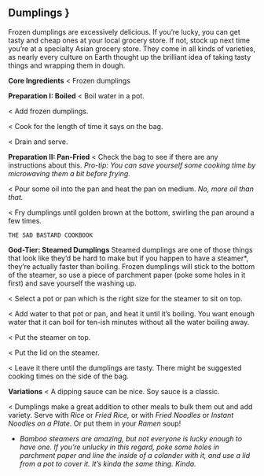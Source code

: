 ## Dumplings }

Frozen dumplings are excessively delicious. If you’re lucky, you can get
tasty and cheap ones at your local grocery store. If not, stock up next time
you’re at a specialty Asian grocery store. They come in all kinds of varieties,
as nearly every culture on Earth thought up the brilliant idea of taking tasty
things and wrapping them in dough.

**Core Ingredients**
< Frozen dumplings

**Preparation I: Boiled**
< Boil water in a pot.

< Add frozen dumplings.

< Cook for the length of time it says on the bag.

< Drain and serve.

**Preparation II: Pan-Fried**
< Check the bag to see if there are any instructions about this. _Pro-tip: You
can save yourself some cooking time by microwaving them a bit before frying._

< Pour some oil into the pan and heat the pan on medium. _No, more oil than
that._

< Fry dumplings until golden brown at the bottom, swirling the pan
around a few times.


```
THE SAD BASTARD COOKBOOK
```
**God-Tier: Steamed Dumplings**
Steamed dumplings are one of those things that look like they’d be hard
to make but if you happen to have a steamer*, they’re actually faster than
boiling. Frozen dumplings will stick to the bottom of the steamer, so use a
piece of parchment paper (poke some holes in it first) and save yourself the
washing up.

< Select a pot or pan which is the right size for the steamer to sit on top.

< Add water to that pot or pan, and heat it until it’s boiling. You want
enough water that it can boil for ten-ish minutes without all the water
boiling away.

< Put the steamer on top.

< Put the lid on the steamer.

< Leave it there until the dumplings are tasty. There might be suggested
cooking times on the side of the bag.

**Variations**
< A dipping sauce can be nice. Soy sauce is a classic.

< Dumplings make a great addition to other meals to bulk them out and
add variety. Serve with _Rice_ or _Fried Rice,_ or with _Fried Noodles_ or _Instant
Noodles on a Plate_. Or put them in your _Ramen_ soup!

* _Bamboo steamers are amazing, but not everyone is lucky enough to have one. If
you’re unlucky in this regard, poke some holes in parchment paper and line the inside
of a colander with it, and use a lid from a pot to cover it. It’s kinda the same thing.
Kinda._